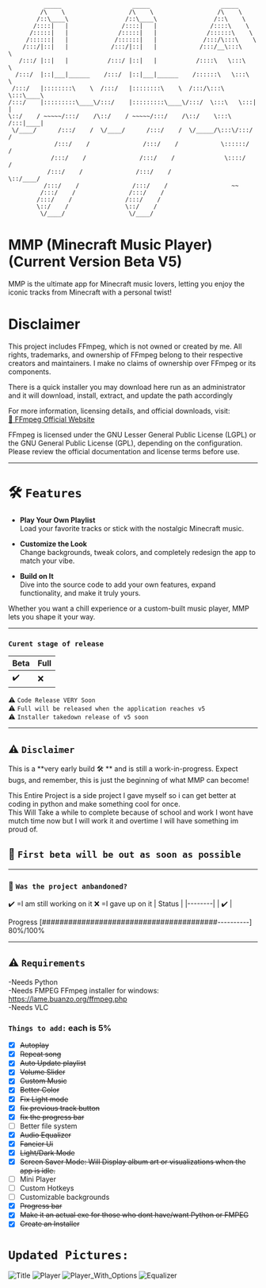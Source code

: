               _____                    _____                    _____          
             /\    \                  /\    \                  /\    \         
            /::\____\                /::\____\                /::\    \        
           /::::|   |               /::::|   |               /::::\    \       
          /:::::|   |              /:::::|   |              /::::::\    \      
         /::::::|   |             /::::::|   |             /:::/\:::\    \     
        /:::/|::|   |            /:::/|::|   |            /:::/__\:::\    \    
       /:::/ |::|   |           /:::/ |::|   |           /::::\   \:::\    \   
      /:::/  |::|___|______    /:::/  |::|___|______    /::::::\   \:::\    \  
     /:::/   |::::::::\    \  /:::/   |::::::::\    \  /:::/\:::\   \:::\____\ 
    /:::/    |:::::::::\____\/:::/    |:::::::::\____\/:::/  \:::\   \:::|    |
    \::/    / ~~~~~/:::/    /\::/    / ~~~~~/:::/    /\::/    \:::\  /:::|____|
     \/____/      /:::/    /  \/____/      /:::/    /  \/_____/\:::\/:::/    / 
                 /:::/    /               /:::/    /            \::::::/    /  
                /:::/    /               /:::/    /              \::::/    /   
               /:::/    /               /:::/    /                \::/____/    
              /:::/    /               /:::/    /                  ~~          
             /:::/    /               /:::/    /                               
            /:::/    /               /:::/    /                                
            \::/    /                \::/    /                                 
             \/____/                  \/____/ 
                                 
# MMP (Minecraft Music Player) (Current Version Beta V5)  

MMP is the ultimate app for Minecraft music lovers, letting you enjoy the iconic tracks from Minecraft with a personal twist!  

# Disclaimer  
This project includes FFmpeg, which is not owned or created by me. All rights, trademarks, and ownership of FFmpeg belong to their respective creators and maintainers. I make no claims of ownership over FFmpeg or its components.  

There is a quick installer you may download here run as an administrator and it will download, install, extract, and update the path accordingly

For more information, licensing details, and official downloads, visit:  
[🔗 FFmpeg Official Website](https://www.ffmpeg.org)

FFmpeg is licensed under the GNU Lesser General Public License (LGPL) or the GNU General Public License (GPL), depending on the configuration. Please review the official documentation and license terms before use.

---
# 🛠️ `Features`  
- **Play Your Own Playlist**  
  Load your favorite tracks or stick with the nostalgic Minecraft music.  

- **Customize the Look**  
  Change backgrounds, tweak colors, and completely redesign the app to match your vibe.  

- **Build on It**  
  Dive into the source code to add your own features, expand functionality, and make it truly yours.  

Whether you want a chill experience or a custom-built music player, MMP lets you shape it your way.  

---
### `Curent stage of release`
|Beta|Full |
|----|-----|
|✔️ | ❌ |  

⚠ `Code Release VERY Soon`  
⚠ `Full will be released when the application reaches v5`  
⚠ `Installer takedown release of v5 soon`

---

## ⚠ `Disclaimer`  
This is a **very early build :hammer_and_wrench: ** and is still a work-in-progress. Expect bugs, and remember, this is just the beginning of what MMP can become!    

This Entire Project is a side project I gave myself so i can get better at coding in python and make something cool for once.  
This Will Take a while to complete because of school and work I wont have mutch time now but I will work it and overtime I will have something im proud of.  
## 💬 `First beta will be out as soon as possible`

---
### 💬 `Was the project anbandoned?` 
✔️ =I am still working on it ❌ =I gave up on it
| Status |
|--------|
|   ✔️  |


Progress [########################################----------] 80%/100%


---

## ⚠ `Requirements`
 -Needs Python  
 -Needs FMPEG FFmpeg installer for windows: https://lame.buanzo.org/ffmpeg.php   
 -Needs VLC  

### `Things to add:` each is 5%
- [x] ~~Autoplay~~  
- [x] ~~Repeat song~~
- [x] ~~Auto Update playlist~~
- [x] ~~Volume Slider~~
- [x] ~~Custom Music~~
- [x] ~~Better Color~~
- [x] ~~Fix Light mode~~
- [x] ~~fix previous track button~~
- [x] ~~fix the progress bar~~
- [ ] Better file system
- [x] ~~Audio Equalizer~~
- [x] ~~Fancier Ui~~
- [x] ~~Light/Dark Mode~~
- [x] ~~Screen Saver Mode: Will Display album art or visualizations when the app is idle.~~
- [ ] Mini Player
- [ ] Custom Hotkeys
- [ ] Customizable backgrounds
- [x] ~~Progress bar~~
- [x] ~~Make it an actual exe for those who dont have/want Python or FMPEG~~
- [x] ~~Create an Installer~~

# `Updated Pictures:`   

![Title](https://github.com/user-attachments/assets/892a1521-9f50-4713-a8cd-599b9ee959e1)
![Player](https://github.com/user-attachments/assets/3807aaf9-f963-471e-8ae5-8ba7f724c981)
![Player_With_Options](https://github.com/user-attachments/assets/4d67226a-e68c-4917-8166-c1891b28034c)
![Equalizer](https://github.com/user-attachments/assets/a4d9f661-44ec-4080-ae6e-7f654feadc23)
